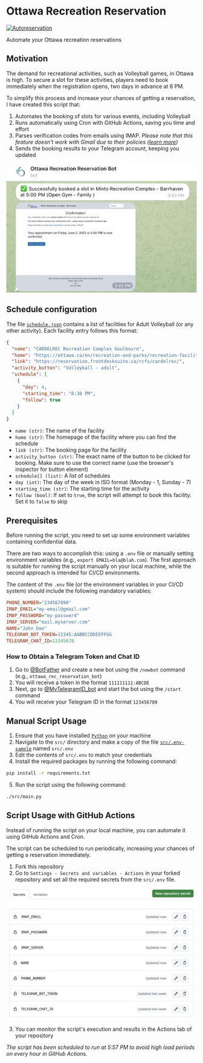 # Ottawa Recreation Reservation

[![Autoreservation](https://github.com/Amet13/ottawa-recreation-reservation/actions/workflows/autoreservation.yaml/badge.svg)](https://github.com/Amet13/ottawa-recreation-reservation/actions/workflows/autoreservation.yaml)

Automate your Ottawa recreation reservations

## Motivation

The demand for recreational activities, such as Volleyball games, in Ottawa is high. To secure a slot for these activities, players need to book immediately when the registration opens, two days in advance at 6 PM.

To simplify this process and increase your chances of getting a reservation, I have created this script that:

1. Automates the booking of slots for various events, including Volleyball
2. Runs automatically using Cron with GitHub Actions, saving you time and effort
3. Parses verification codes from emails using IMAP. *Please note that this feature doesn't work with Gmail due to their policies ([learn more](https://support.google.com/accounts/answer/6010255))*
4. Sends the booking results to your Telegram account, keeping you updated

![Booking result](img/telegram.png)

## Schedule configuration

The file [`schedule.json`](schedule.json) contains a list of facilities for Adult Volleyball (or any other activity). Each facility entry follows this format:

```json
{
  "name": "CARDELREC Recreation Complex Goulbourn",
  "home": "https://ottawa.ca/en/recreation-and-parks/recreation-facilities/facility-listing/cardelrec-recreation-complex-goulbourn",
  "link": "https://reservation.frontdesksuite.ca/rcfs/cardelrec/",
  "activity_button": "Volleyball - adult",
  "schedule": [
    {
      "day": 4,
      "starting_time": "8:30 PM",
      "follow": true
    }
  ]
}
```

- `name (str)`: The name of the facility
- `home (str)`: The homepage of the facility where you can find the schedule
- `link (str)`: The booking page for the facility
- `activity_button (str)`: The exact name of the button to be clicked for booking. Make sure to use the correct name (use the browser's inspector for button element)
- `schedule[] (list)`: A list of schedules
- `day (int)`: The day of the week in ISO format (Monday - 1, Sunday - 7)
- `starting_time (str)`: The starting time for the activity
- `follow (bool)`: If set to `true`, the script will attempt to book this facility. Set it to `false` to skip

## Prerequisites

Before running the script, you need to set up some environment variables containing confidential data.

There are two ways to accomplish this: using a `.env` file or manually setting environment variables (e.g., `export EMAIL=bla@blah.com`).
The first approach is suitable for running the script manually on your local machine, while the second approach is intended for CI/CD environments.

The content of the `.env` file (or the environment variables in your CI/CD system) should include the following mandatory variables:

```ini
PHONE_NUMBER="234567890"
IMAP_EMAIL="my-email@gmail.com"
IMAP_PASSWORD="my-password"
IMAP_SERVER="mail.myserver.com"
NAME="John Doe"
TELEGRAM_BOT_TOKEN=12345:AABBCCDDEEFFGG
TELEGRAM_CHAT_ID=12345678
```

### How to Obtain a Telegram Token and Chat ID

1. Go to [@BotFather](https://t.me/BotFather) and create a new bot using the `/newbot` command (e.g., `ottawa_rec_reservation_bot`)
2. You will receive a token in the format `111111111:ABCDE`
3. Next, go to [@MyTelegramID_bot](https://t.me/MyTelegramID_bot) and start the bot using the `/start` command
4. You will receive your Telegram ID in the format `123456789`

## Manual Script Usage

1. Ensure that you have installed [`Python`](https://www.python.org/downloads/) on your machine
2. Navigate to the `src/` directory and make a copy of the file [`src/.env-sample`](src/.env-sample) named `src/.env`
3. Edit the contents of `src/.env` to match your credentials
4. Install the required packages by running the following command:

```bash
pip install -r requirements.txt
```

5. Run the script using the following command:

```bash
./src/main.py
```

## Script Usage with GitHub Actions

Instead of running the script on your local machine, you can automate it using GitHub Actions and Cron.

The script can be scheduled to run periodically, increasing your chances of getting a reservation immediately.

1. Fork this repository
2. Go to `Settings - Secrets and variables - Actions` in your forked repository and set all the required secrets from the `src/.env` file.

![Setting repository secrets](img/secrets.png)

3. You can monitor the script's execution and results in the Actions tab of your repository

*The script has been scheduled to run at 5:57 PM to avoid high load periods on every hour in GitHub Actions.*
